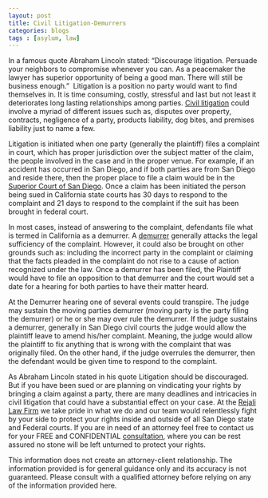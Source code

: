 ```yaml
---
layout: post
title: Civil Litigation-Demurrers
categories:	blogs
tags : [asylum, law]
---
```


In a famous quote Abraham Lincoln stated: “Discourage litigation. Persuade your neighbors to compromise whenever you can. As a peacemaker the lawyer has superior opportunity of being a good man. There will still be business enough.” 
Litigation is a position no party would want to find themselves in. It is time consuming, costly, stressful and last but not least it deteriorates long lasting relationships among parties. <a href="http://rejalilawfirm.com/practices.html" target="_blank">Civil litigation</a> could involve a myriad of different issues such as, disputes over property, contracts, negligence of a party, products liability, dog bites, and premises liability just to name a few. 

Litigation is initiated when one party (generally the plaintiff) files a complaint in court, which has proper jurisdiction over the subject matter of the claim, the people involved in the case and in the proper venue. For example, if an accident has occurred in San Diego, and if both parties are from San Diego and reside there, then the proper place to file a claim would be in the <a href="http://www.sdcourt.ca.gov/portal/page?_pageid=55,1&_dad=portal&_schema=PORTAL" target="_blank">Superior Court of San Diego</a>. Once a claim has been initiated the person being sued in California state courts has 30 days to respond to the complaint and 21 days to respond to the complaint if the suit has been brought in federal court. 

In most cases, instead of answering to the complaint, defendants file what is termed in California as a demurrer. A <a href="http://rejalilawfirm.com/blogs/2015/01/23/civil/" target="_blank">demurrer</a> generally attacks the legal sufficiency of the complaint. However, it could also be brought on other grounds such as: including the incorrect party in the complaint or claiming that the facts pleaded in the complaint do not rise to a cause of action recognized under the law. Once a demurrer has been filed, the Plaintiff would have to file an opposition to that demurrer and the court would set a date for a hearing for both parties to have their matter heard. 

At the Demurrer hearing one of several events could transpire. The judge may sustain the moving parties demurrer (moving party is the party filing the demurrer) or he or she may over rule the demurrer. If the judge sustains a demurrer, generally in San Diego civil courts the judge would allow the plaintiff leave to amend his/her complaint. Meaning, the judge would allow the plaintiff to fix anything that is wrong with the complaint that was originally filed. On the other hand, if the judge overrules the demurrer, then the defendant would be given time to respond to the complaint. 

As Abraham Lincoln stated in his quote Litigation should be discouraged. But if you have been sued or are planning on vindicating your rights by bringing a claim against a party, there are many deadlines and intricacies in civil litigation that could have a substantial effect on your case. At the <a href="http://rejalilawfirm.com/about.html" target="_blank">Rejali Law Firm</a> we take pride in what we do and our team would relentlessly fight by your side to protect your rights inside and outside of all San Diego state and Federal courts. If you are in need of an attorney feel free to contact us for your FREE and CONFIDENTIAL <a href="http://rejalilawfirm.com/contact.html" target="_blank">consultation</a>, where you can be rest assured no stone will be left unturned to protect your rights. 

This information does not create an attorney-client relationship. The information provided is for general guidance only and its accuracy is not guaranteed. Please consult with a qualified attorney before relying on any of the information provided here. 